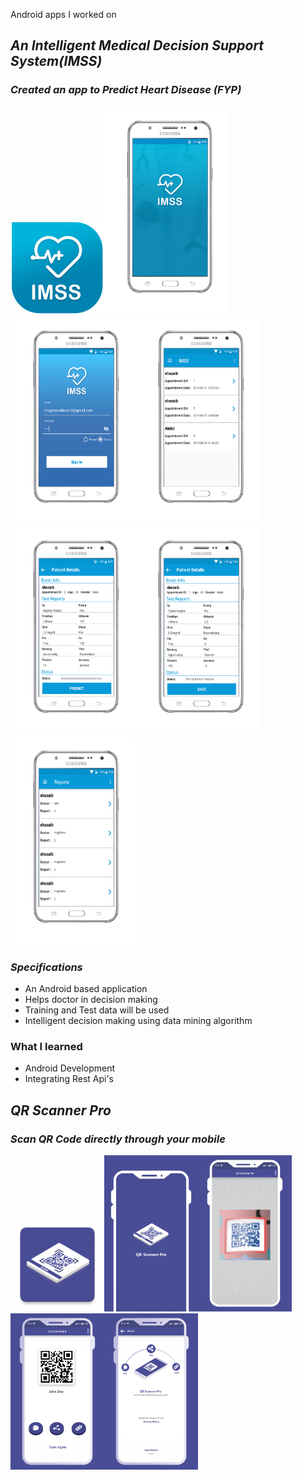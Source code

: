 Android apps I worked on
## *An Intelligent Medical Decision Support System(IMSS)* ##

### *Created an app to Predict Heart Disease (FYP)* ###
<img src="https://github.com/zain-18/Android-Portfolio/blob/main/FYP/fyp_icon.png" width="150"/><img src="https://github.com/zain-18/Android-Portfolio/blob/main/FYP/fyp_one.png" width="200"/><img src="https://github.com/zain-18/Android-Portfolio/blob/main/FYP/fyp_second.png" width="200"/><img src="https://github.com/zain-18/Android-Portfolio/blob/main/FYP/fyp_third.png" width="200"/><img src="https://github.com/zain-18/Android-Portfolio/blob/main/FYP/fyp_forth.png" width="200"/><img src="https://github.com/zain-18/Android-Portfolio/blob/main/FYP/fyp_fifth.png" width="200"/><img src="https://github.com/zain-18/Android-Portfolio/blob/main/FYP/fyp_sixth.png" width="200"/>

### *Specifications* ###

* An Android based application
* Helps doctor in decision making
* Training and Test data will be used
* Intelligent decision making using data mining algorithm

### What I learned ###
* Android Development
* Integrating Rest Api's

## *QR Scanner Pro* ##

### *Scan QR Code directly through your mobile* ###
<img src="https://github.com/zain-18/Android-Portfolio/blob/main/QRcodescanner/app/src/main/ic_launcher-web.png" width="150"/><img src="https://github.com/zain-18/Android-Portfolio/blob/main/QRcodescanner/app/src/main/res/drawable/qr_one.png" width="150"/><img src="https://github.com/zain-18/Android-Portfolio/blob/main/QRcodescanner/app/src/main/res/drawable/qr_two.png" width="150"/><img src="https://github.com/zain-18/Android-Portfolio/blob/main/QRcodescanner/app/src/main/res/drawable/qr_third.png" width="150"/><img src="https://github.com/zain-18/Android-Portfolio/blob/main/QRcodescanner/app/src/main/res/drawable/qr_forth.png" width="150"/>











